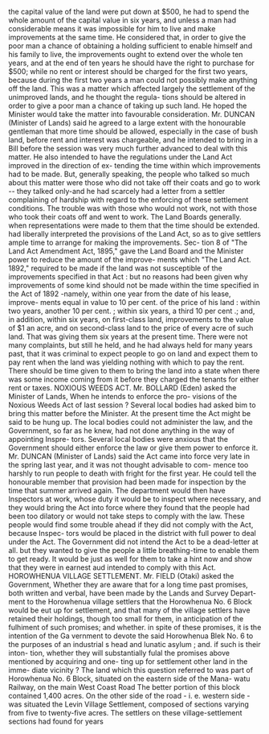 the capital value of the land were put down at $500, he had to spend the whole amount of the capital value in six years, and unless a man had considerable means it was impossible for him to live and make improvements at the same time. He considered that, in order to give the poor man a chance of obtaining a holding sufficient to enable himself and his family to live, the improvements ought to extend over the whole ten years, and at the end of ten years he should have the right to purchase for $500; while no rent or interest should be charged for the first two years, because during the first two years a man could not possibly make anything off the land. This was a matter which affected largely the settlement of the unimproved lands, and he thought the regula- tions should be altered in order to give a poor man a chance of taking up such land. He hoped the Minister would take the matter into favourable consideration. Mr. DUNCAN (Minister of Lands) said he agreed to a large extent with the honourable gentleman that more time should be allowed, especially in the case of bush land, before rent and interest was chargeable, and he intended to bring in a Bill before the session was very much further advanced to deal with this matter. He also intended to have the regulations under the Land Act improved in the direction of ex- tending the time within which improvements had to be made. But, generally speaking, the people who talked so much about this matter were those who did not take off their coats and go to work -- they talked only-and he had scarcely had a letter from a settler complaining of hardship with regard to the enforcing of these settlement conditions. The trouble was with those who would not work, not with those who took their coats off and went to work. The Land Boards generally. when representations were made to them that the time should be extended. had liberally interpreted the provisions of the Land Act, so as to give settlers ample time to arrange for making the improvements. Sec- tion 8 of "The Land Act Amendment Act, 1895," gave the Land Board and the Minister power to reduce the amount of the improve- ments which "The Land Act. 1892," required to be made if the land was not susceptible of the improvements specified in that Act : but no reasons had been given why improvements of some kind should not be made within the time specified in the Act of 1892 -namely, within one year from the date of his lease, improve- ments equal in value to 10 per cent. of the price of his land : within two years, another 10 per cent. ; within six years, a third 10 per cent .; and, in addition, within six years, on first-class land, improvements to the value of $1 an acre, and on second-class land to the price of every acre of such land. That was giving them six years at the present time. There were not many complaints, but still he held, and he had always held for many years past, that it was criminal to expect people to go on land and expect them to pay rent when the land was yielding nothing with which to pay the rent. There should be time given to them to bring the land into a state when there was some income coming from it before they charged the tenants for either rent or taxes. NOXIOUS WEEDS ACT. Mr. BOLLARD (Eden) asked the Minister of Lands, When he intends to enforce the pro- visions of the Noxious Weeds Act of last session ? Several local bodies had asked bim to bring this matter before the Minister. At the present time the Act might be said to be hung up. The local bodies could not administer the law, and the Government, so far as he knew, had not done anything in the way of appointing Inspre- tors. Several local bodies were anxious that the Government should either enforce the law or give them power to enforce it. Mr. DUNCAN (Minister of Lands) said the Act came into force very late in the spring last year, and it was not thought advisable to com- mence too harshly to run people to death with fright for the first year. He could tell the honourable member that provision had been made for inspection by the time that summer arrived again. The department would then have Inspectors at work, whose duty it would be to inspect where necessary, and they would bring the Act into force where they found that the people had been too dilatory or would not take steps to comply with the law. These people would find some trouble ahead if they did not comply with the Act, because Inspec- tors would be placed in the district with full power to deal under the Act. The Government did not intend the Act to be a dead-letter at all. but they wanted to give the people a little breathing-time to enable them to get ready. It would be just as well for them to take a hint now and show that they were in earnest aud intended to comply with this Act. HOROWHENUA VILLAGE SETTLEMENT. Mr. FIELD (Otaki) asked the Government, Whether they are aware that for a long time past promises, both written and verbal, have been made by the Lands and Survey Depart- ment to the Horowhenua village settlers that the Horowhenua No. 6 Block would be eut up for settlement, and that many of the village settlers have retained their holdings, though too small for them, in anticipation of the fulhiment of such promises; and whether. in spite of these promises, it is the intention of the Ga vernment to devote the said Horowhenua Blek No. 6 to the purposes of an industrial s head and lunatic asylum ; and. if such is their inton- tion, whether they will substantially fulal the promises above mentioned by acquiring and one- ting up for settlement other land in the imme- diate vicinity ? The land which this question referred to was part of Horowhenua No. 6 Block, situated on the eastern side of the Mana- watu Railway, on the main West Coast Road The better portion of this block contained 1,400 acres. On the other side of the road - i. e. western side - was situated the Levin Village Settlement, composed of sections varying from five to twenty-five acres. The settlers on these village-settlement sections had found for years 